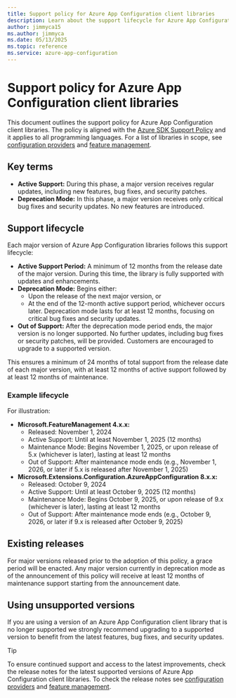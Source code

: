 ```yaml
---
title: Support policy for Azure App Configuration client libraries
description: Learn about the support lifecycle for Azure App Configuration client libraries, including active support, deprecation mode, and out-of-support phases.
author: jimmyca15
ms.author: jimmyca
ms.date: 05/13/2025
ms.topic: reference
ms.service: azure-app-configuration
---
```

# Support policy for Azure App Configuration client libraries

This document outlines the support policy for Azure App Configuration client libraries. The policy is aligned with the [Azure SDK Support Policy](https://azure.github.io/azure-sdk/policies_support.html) and it applies to all programming languages. For a list of libraries in scope, see [configuration providers](./configuration-provider-overview.md#configuration-provider-libraries) and [feature management](./feature-management-overview.md#feature-management-libraries).

## Key terms

- **Active Support:** During this phase, a major version receives regular updates, including new features, bug fixes, and security patches.
- **Deprecation Mode:** In this phase, a major version receives only critical bug fixes and security updates. No new features are introduced.

## Support lifecycle

Each major version of Azure App Configuration libraries follows this support lifecycle:

- **Active Support Period:** A minimum of 12 months from the release date of the major version. During this time, the library is fully supported with updates and enhancements.
- **Deprecation Mode:** Begins either:
  - Upon the release of the next major version, or
  - At the end of the 12-month active support period,
  whichever occurs later. Deprecation mode lasts for at least 12 months, focusing on critical bug fixes and security updates.
- **Out of Support:** After the deprecation mode period ends, the major version is no longer supported. No further updates, including bug fixes or security patches, will be provided. Customers are encouraged to upgrade to a supported version.

This ensures a minimum of 24 months of total support from the release date of each major version, with at least 12 months of active support followed by at least 12 months of maintenance.

### Example lifecycle

For illustration:

- **Microsoft.FeatureManagement 4.x.x:**
  - Released: November 1, 2024
  - Active Support: Until at least November 1, 2025 (12 months)
  - Maintenance Mode: Begins November 1, 2025, or upon release of 5.x (whichever is later), lasting at least 12 months
  - Out of Support: After maintenance mode ends (e.g., November 1, 2026, or later if 5.x is released after November 1, 2025)
- **Microsoft.Extensions.Configuration.AzureAppConfiguration 8.x.x:**
  - Released: October 9, 2024
  - Active Support: Until at least October 9, 2025 (12 months)
  - Maintenance Mode: Begins October 9, 2025, or upon release of 9.x (whichever is later), lasting at least 12 months
  - Out of Support: After maintenance mode ends (e.g., October 9, 2026, or later if 9.x is released after October 9, 2025)

## Existing releases

For major versions released prior to the adoption of this policy, a grace period will be enacted. Any major version currently in deprecation mode as of the announcement of this policy will receive at least 12 months of maintenance support starting from the announcement date.

## Using unsupported versions

If you are using a version of an Azure App Configuration client library that is no longer supported we strongly recommend upgrading to a supported version to benefit from the latest features, bug fixes, and security updates.

> [!TIP]
> To ensure continued support and access to the latest improvements, check the release notes for the latest supported versions of Azure App Configuration client libraries. To check the release notes see [configuration providers](./configuration-provider-overview.md#configuration-provider-libraries) and [feature management](./feature-management-overview.md#feature-management-libraries).